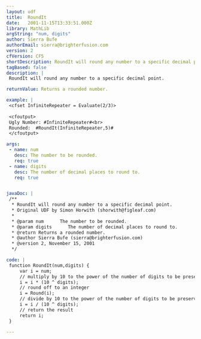 ```yaml
---
layout: udf
title:  RoundIt
date:   2001-11-15T13:33:51.000Z
library: MathLib
argString: "num, digits"
author: Sierra Bufe
authorEmail: sierra@brighterfusion.com
version: 2
cfVersion: CF5
shortDescription: RoundIt will round any number to a specific decimal point.
tagBased: false
description: |
 RoundIt will round any number to a specific decimal point.

returnValue: Returns a rounded number.

example: |
 <cfset InfiniteRepeater = Evaluate(2/3)>
 
 <cfoutput>
 Ugly Number: #InfiniteRepeater#<br>
 Rounded:  #RoundIt(InfiniteRepeater,5)#
 </cfoutput>

args:
 - name: num
   desc: The number to be rounded.
   req: true
 - name: digits
   desc: The number of decimal places to round to.
   req: true


javaDoc: |
 /**
  * RoundIt will round any number to a specific decimal point.
  * Original UDF by Simon Horwith (shorwith@figleaf.com)
  * 
  * @param num      The number to be rounded. 
  * @param digits      The number of decimal places to round to. 
  * @return Returns a rounded number. 
  * @author Sierra Bufe (sierra@brighterfusion.com) 
  * @version 2, November 15, 2001 
  */

code: |
 function RoundIt(num,digits) {
     var i = num;
     // multiply by 10 to the power of the number of digits to be preserved
     i = i * (10 ^ digits);
     // round off to an integer
     i = Round(i);
     // divide by 10 to the power of the number of digits to be preserved
     i = i / (10 ^ digits);
     // return the result
     return i;
 }

---
```



